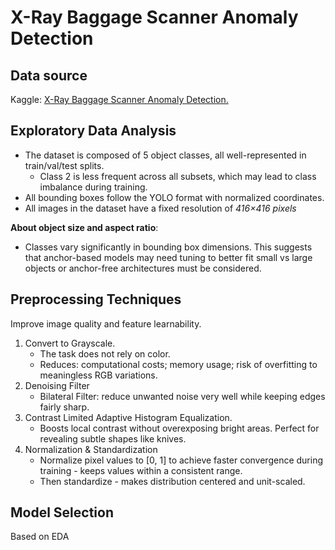# X-Ray Baggage Scanner Anomaly Detection

## Data source
Kaggle: [X-Ray Baggage Scanner Anomaly Detection.](https://www.kaggle.com/datasets/orvile/x-ray-baggage-anomaly-detection)

## Exploratory Data Analysis
- The dataset is composed of 5 object classes, all well-represented in train/val/test splits.
    - Class 2 is less frequent across all subsets, which may lead to class imbalance during training.
- All bounding boxes follow the YOLO format with normalized coordinates.
- All images in the dataset have a fixed resolution of *416×416 pixels*

**About object size and aspect ratio**:  
- Classes vary significantly in bounding box dimensions. This suggests that anchor-based models may need tuning to better fit small vs large objects or anchor-free architectures must be considered.

## Preprocessing Techniques
Improve image quality and feature learnability.
1. Convert to Grayscale.
    - The task does not rely on color.
    - Reduces: computational costs; memory usage; risk of overfitting to meaningless RGB variations.
2. Denoising Filter
    - Bilateral Filter: reduce unwanted noise very well while keeping edges fairly sharp.
3. Contrast Limited Adaptive Histogram Equalization.
    - Boosts local contrast without overexposing bright areas. Perfect for revealing subtle shapes like knives.
4. Normalization & Standardization
    - Normalize pixel values to [0, 1] to achieve faster convergence during training - keeps values within a consistent range.
    - Then standardize - makes distribution centered and unit-scaled.

## Model Selection
Based on EDA